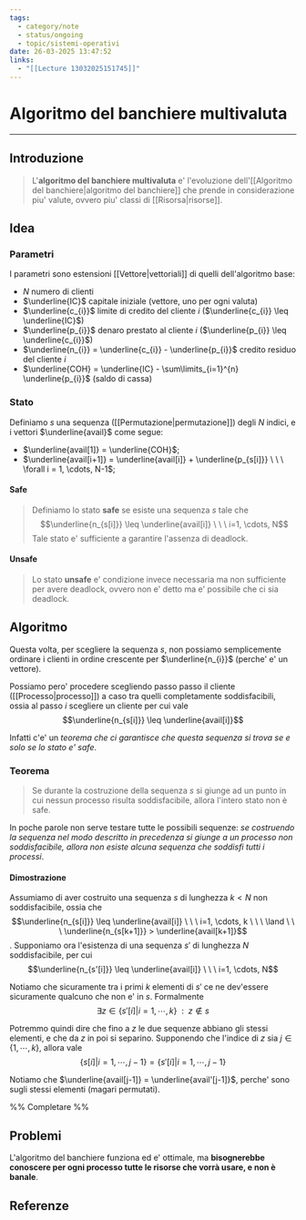 ```yaml
---
tags:
  - category/note
  - status/ongoing
  - topic/sistemi-operativi
date: 26-03-2025 13:47:52
links:
  - "[[Lecture 13032025151745]]"
---
```

# Algoritmo del banchiere multivaluta
---
## Introduzione
> L'**algoritmo del banchiere multivaluta** e' l'evoluzione dell'[[Algoritmo del banchiere|algoritmo del banchiere]] che prende in considerazione piu' valute, ovvero piu' classi di [[Risorsa|risorse]].

## Idea
### Parametri
I parametri sono estensioni [[Vettore|vettoriali]] di quelli dell'algoritmo base:
- $N$ numero di clienti
- $\underline{IC}$ capitale iniziale (vettore, uno per ogni valuta)
- $\underline{c_{i}}$ limite di credito del cliente $i$ ($\underline{c_{i}} \leq \underline{IC}$)
- $\underline{p_{i}}$ denaro prestato al cliente $i$ ($\underline{p_{i}} \leq \underline{c_{i}}$)
- $\underline{n_{i}} = \underline{c_{i}} - \underline{p_{i}}$ credito residuo del cliente $i$
- $\underline{COH} = \underline{IC} - \sum\limits_{i=1}^{n} \underline{p_{i}}$ (saldo di cassa)

### Stato
Definiamo $s$ una sequenza ([[Permutazione|permutazione]]) degli $N$ indici, e i vettori $\underline{avail}$ come segue:
- $\underline{avail[1]} = \underline{COH}$;
- $\underline{avail[i+1]} = \underline{avail[i]} + \underline{p_{s[i]}} \ \ \ \forall i = 1, \cdots, N-1$;

#### Safe
> Definiamo lo stato **safe** se esiste una sequenza $s$ tale che
> $$\underline{n_{s[i]}} \leq \underline{avail[i]} \ \ \ i=1, \cdots, N$$
> Tale stato e' sufficiente a garantire l'assenza di deadlock.

#### Unsafe
> Lo stato **unsafe** e' condizione invece necessaria ma non sufficiente per avere deadlock, ovvero non e' detto ma e' possibile che ci sia deadlock.

## Algoritmo
Questa volta, per scegliere la sequenza $s$, non possiamo semplicemente ordinare i clienti in ordine crescente per $\underline{n_{i}}$ (perche' e' un vettore).

Possiamo pero' procedere scegliendo passo passo il cliente ([[Processo|processo]]) a caso tra quelli completamente soddisfacibili, ossia al passo $i$ scegliere un cliente per cui vale
$$\underline{n_{s[i]}} \leq \underline{avail[i]}$$

Infatti c'e' un _teorema che ci garantisce che questa sequenza si trova se e solo se lo stato e' safe_.

### Teorema
> Se durante la costruzione della sequenza $s$ si giunge ad un punto in cui nessun processo risulta soddisfacibile, allora l'intero stato non è safe.

In poche parole non serve testare tutte le possibili sequenze: _se costruendo la sequenza nel modo descritto in precedenza si giunge a un processo non soddisfacibile, allora non esiste alcuna sequenza che soddisfi tutti i processi_.

#### Dimostrazione
Assumiamo di aver costruito una sequenza $s$ di lunghezza $k < N$ non soddisfacibile, ossia che $$\underline{n_{s[i]}} \leq \underline{avail[i]} \ \ \ i=1, \cdots, k \ \ \ \land \ \ \ \underline{n_{s[k+1]}} > \underline{avail[k+1]}$$.
Supponiamo ora l'esistenza di una sequenza $s'$ di lunghezza $N$ soddisfacibile, per cui
$$\underline{n_{s'[i]}} \leq \underline{avail[i]} \ \ \ i=1, \cdots, N$$

Notiamo che sicuramente tra i primi $k$ elementi di $s'$ ce ne dev'essere sicuramente qualcuno che non e' in $s$. Formalmente
$$\exists z \in \{s'[i] | i = 1, \cdots, k\} \ \ : \ \ z \notin s$$

Potremmo quindi dire che fino a $z$ le due sequenze abbiano gli stessi elementi, e che da $z$ in poi si separino. Supponendo che l'indice di $z$ sia $j \in \{1, \cdots, k\}$, allora vale
$$\{s[i] | i = 1, \cdots, j-1\} = \{s'[i] | i = 1, \cdots, j-1\}$$

Notiamo che $\underline{avail[j-1]} = \underline{avail'[j-1]}$, perche' sono sugli stessi elementi (magari permutati).

%% Completare %%

## Problemi
L'algoritmo del banchiere funziona ed e' ottimale, ma **bisognerebbe conoscere per ogni processo tutte le risorse che vorrà usare, e non è banale**.

## Referenze